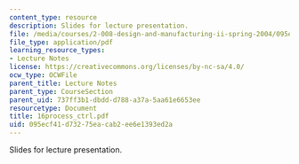 ```yaml
---
content_type: resource
description: Slides for lecture presentation.
file: /media/courses/2-008-design-and-manufacturing-ii-spring-2004/095ecf41d73275eacab2ee6e1393ed2a_16process_ctrl.pdf
file_type: application/pdf
learning_resource_types:
- Lecture Notes
license: https://creativecommons.org/licenses/by-nc-sa/4.0/
ocw_type: OCWFile
parent_title: Lecture Notes
parent_type: CourseSection
parent_uid: 737ff3b1-dbdd-d788-a37a-5aa61e6653ee
resourcetype: Document
title: 16process_ctrl.pdf
uid: 095ecf41-d732-75ea-cab2-ee6e1393ed2a
---
```

Slides for lecture presentation.